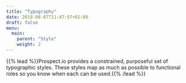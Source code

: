 ```yaml
---
title: "Typography"
date: 2018-08-07T11:47:57+02:00
draft: false
menu:
  main:
    parent: "Style"
    weight: 2
---
```


{{% lead %}}Prospect.io provides a constrained, purposeful set of typographic styles. These styles map as much as possible to functional roles so you know when each can be used.{{% /lead %}}